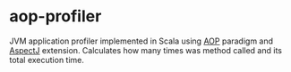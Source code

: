 aop-profiler
====
JVM application profiler implemented in Scala using [AOP](https://en.wikipedia.org/wiki/Aspect-oriented_programming) paradigm and [AspectJ](https://eclipse.org/aspectj/) extension. Calculates how many times was method called and its total execution time.
